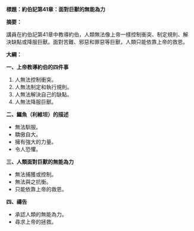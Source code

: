 **標題：約伯記第41章：面對巨獸的無能為力**

**摘要：**

講員在約伯記第41章中教導約伯，人類無法像上帝一樣控制衝突、制定規則、解決缺點或降服巨獸。面對苦難、邪惡和罪惡等巨獸，人類只能依靠上帝的救恩。

**大綱：**

**一、上帝教導約伯的四件事**

1. 人無法控制衝突。
2. 人無法制定和執行規則。
3. 人無法解決自己的缺點。
4. 人無法降服巨獸。

**二、鱷魚（利維坦）的描述**

* 無法馴服。
* 驕傲自大。
* 擁有強大的力量。
* 令人恐懼。

**三、人類面對巨獸的無能為力**

* 無法捕獲或控制。
* 無法與之抗衡。
* 只能依靠上帝的救恩。

**四、禱告**

* 承認人類的無能為力。
* 尋求上帝的拯救。